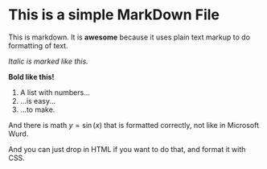 # This is a simple MarkDown File

This is markdown. It is **awesome** because it uses plain text markup to do formatting of text.

_Italic is marked like this._

**Bold like this!**

1. A list with numbers...
2. ...is easy...
3. ...to make.

And there is math $y = \sin(x)$ that is formatted correctly, not like in Microsoft Wurd.

And you can just drop in HTML if you want to do that, and format it with CSS.
